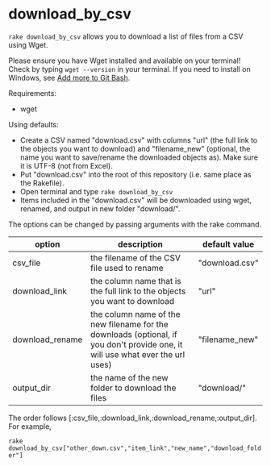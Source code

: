 # download_by_csv

`rake download_by_csv` allows you to download a list of files from a CSV using Wget.

Please ensure you have Wget installed and available on your terminal!
Check by typing `wget --version` in your terminal. 
If you need to install on Windows, see [Add more to Git Bash](https://evanwill.github.io/_drafts/notes/gitbash-windows.html).

Requirements:

- wget

Using defaults:

- Create a CSV named "download.csv" with columns "url" (the full link to the objects you want to download) and "filename_new" (optional, the name you want to save/rename the downloaded objects as). Make sure it is UTF-8 (not from Excel). 
- Put "download.csv" into the root of this repository (i.e. same place as the Rakefile).
- Open terminal and type `rake download_by_csv`
- Items included in the "download.csv" will be downloaded using wget, renamed, and output in new folder "download/".

The options can be changed by passing arguments with the rake command.

| option | description | default value |
| --- | --- | --- |
| csv_file | the filename of the CSV file used to rename | "download.csv" |
| download_link | the column name that is the full link to the objects you want to download | "url" |
| download_rename | the column name of the new filename for the downloads (optional, if you don't provide one, it will use what ever the url uses) | "filename_new" |
| output_dir | the name of the new folder to download the files | "download/" |


The order follows [:csv_file,:download_link,:download_rename,:output_dir].
For example, 

`rake download_by_csv["other_down.csv","item_link","new_name","download_folder"]`
